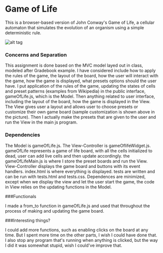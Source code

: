 Game of Life
=

This is a browser-based version of John Conway's Game of Life, a cellular automaton that simulates the evolution of an organism using a simple deterministic rule.

![alt tag](proj2-xueqifan/game_of_life_example.jpg)

### Concerns and Separation

This assignment is done based on the MVC model layed out in class, modeled after Gradebook example. I have considered include how to apply the rules of the game, the layout of the board, how the user will interact with the game, how the game is displayed, what presets options should the user have. I put application of the rules of the game, updating the states of cells and preset patterns (examples from Wikipedia) in the public interface, gameOfLife.js, which is the Model. Then anything related to user interface, including the layout of the board, how the game is displayed in the View. The View gives user a layout and allows user to choose presets or customize their own game board (sample customization is shown above in the picture). Then I actually make the presets that are given to the user and run the View in the main js program. 

### Dependencies

The Model is gameOfLife.js. The View-Controller is gameOflifeWidget.js. gameOfLife represents a game of life board, with all the cells initialized to dead, user can add live cells and then update accordingly. the gameOfLifeMain.js is where I store the preset boards and run the View. View-Controller displays the game board and buttons with its event handlers. index.html is where everything is displayed. tests are written and can be run with tests.html and tests.css. Dependences are minimized, except when we display the view and let the user start the game, the code in View relies on the updating functions in the Model.

###Functionals

I made a from_to function in gameOfLife.js and used that throughout the process of making and updating the game board.

###Interesting things?

I could add more functions, such as enabling clicks on the board at any time. But I spent more time on the other parts, I wish I could have done that. I also stop any program that's running when anything is clicked, but the way I did it was somewhat stupid, wish I could've improve that.
